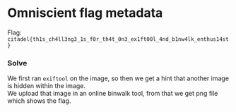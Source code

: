 # Omniscient flag metadata
Flag: `citadel{th1s_ch4ll3ng3_1s_f0r_th4t_0n3_ex1ft00l_4nd_b1nw4lk_enthus14st}`

### Solve
We first ran `exiftool` on the image, so then we get a hint that another image is hidden within the image.<br>
We upload that image in an online binwalk tool, from that we get png file which shows the flag.